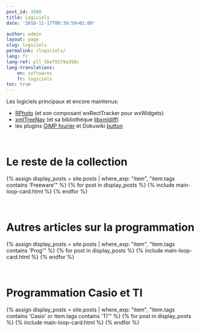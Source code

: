 ```yaml
---
post_id: 3560
title: Logiciels
date: '2018-11-17T00:39:59+01:00'

author: admin
layout: page
slug: logiciels
permalink: /logiciels/
lang: fr
lang-ref: pll_5bef5579a398c
lang-translations:
    en: softwares
    fr: logiciels
toc: true
---
```



Les logiciels principaux et encore maintenus:

- [RPhoto](/rphoto/) (et son composant wxRectTracker pour wxWidgets)
- [xmlTreeNav](/xmltreenav/) (et sa bibliothèque [libxmldiff](/libxmldiff/))
- les plugins [GIMP fourier](/gimp_plugin/) et Dokuwiki [button](/dokuwikibutton/)

&nbsp;


# Le reste de la collection

<section class="cards cards-horizontal">
{% assign display_posts = site.posts | where_exp: "item", "item.tags contains 'Freeware'" %}
{% for post in display_posts %}
{% include main-loop-card.html %}
{% endfor %}
</section>


&nbsp;

# Autres articles sur la programmation


<section class="cards cards-horizontal">
{% assign display_posts = site.posts | where_exp: "item", "item.tags contains 'Prog'" %}
{% for post in display_posts %}
{% include main-loop-card.html %}
{% endfor %}
</section>

&nbsp;

# Programmation Casio et TI

<section class="cards cards-horizontal">
{% assign display_posts = site.posts | where_exp: "item", "item.tags contains 'Casio' or item.tags contains 'TI'" %}
{% for post in display_posts %}
{% include main-loop-card.html %}
{% endfor %}
</section>
